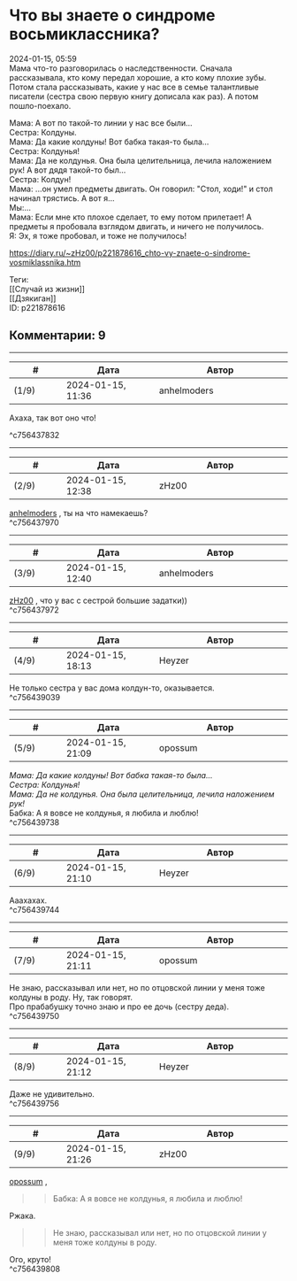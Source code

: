 Что вы знаете о синдроме восьмиклассника?
=========================================

  
2024-01-15, 05:59  
 Мама что-то разговорилась о наследственности. Сначала рассказывала, кто кому передал хорошие, а кто кому плохие зубы. Потом стала рассказывать, какие у нас все в семье талантливые писатели (сестра свою первую книгу дописала как раз). А потом пошло-поехало.   
   
 Мама: А вот по такой-то линии у нас все были...   
 Сестра: Колдуны.   
 Мама: Да какие колдуны! Вот бабка такая-то была...   
 Сестра: Колдунья!   
 Мама: Да не колдунья. Она была целительница, лечила наложением рук! А вот дядя такой-то был...   
 Сестра: Колдун!   
 Мама: ...он умел предметы двигать. Он говорил: "Стол, ходи!" и стол начинал трястись. А вот я...   
 Мы:...   
 Мама: Если мне кто плохое сделает, то ему потом прилетает! А предметы я пробовала взглядом двигать, и ничего не получилось.   
 Я: Эх, я тоже пробовал, и тоже не получилось!   
  
<https://diary.ru/~zHz00/p221878616_chto-vy-znaete-o-sindrome-vosmiklassnika.htm>  
  
Теги:  
[[Случай из жизни]]  
[[Дзякиган]]  
ID: p221878616  


Комментарии: 9
--------------

  


---



|         #         |              Дата              |                     Автор                     |           ID           |
| --- | --- | --- | --- |
| (1/9) | 2024-01-15, 11:36 | anhelmoders | c756437832 |

  
  Ахаха, так вот оно что! 

   
 ^c756437832

---



|         #         |              Дата              |                     Автор                     |           ID           |
| --- | --- | --- | --- |
| (2/9) | 2024-01-15, 12:38 | zHz00 | c756437970 |

  
  [anhelmoders](https://anhelmoders.diary.ru "No plans. Only wonders.")  , ты на что намекаешь?   
 ^c756437970

---



|         #         |              Дата              |                     Автор                     |           ID           |
| --- | --- | --- | --- |
| (3/9) | 2024-01-15, 12:40 | anhelmoders | c756437972 |

  
  [zHz00](https://zHz00.diary.ru "Untitled")  , что у вас с сестрой большие задатки))   
 ^c756437972

---



|         #         |              Дата              |                     Автор                     |           ID           |
| --- | --- | --- | --- |
| (4/9) | 2024-01-15, 18:13 | Heyzer | c756439039 |

  
 Не только сестра у вас дома колдун-то, оказывается.   
 ^c756439039

---



|         #         |              Дата              |                     Автор                     |           ID           |
| --- | --- | --- | --- |
| (5/9) | 2024-01-15, 21:09 | opossum | c756439738 |

  
  *Мама: Да какие колдуны! Вот бабка такая-то была...   
 Сестра: Колдунья!   
 Мама: Да не колдунья. Она была целительница, лечила наложением рук!*    
 Бабка: А я вовсе не колдунья, я любила и люблю!   
 ^c756439738

---



|         #         |              Дата              |                     Автор                     |           ID           |
| --- | --- | --- | --- |
| (6/9) | 2024-01-15, 21:10 | Heyzer | c756439744 |

  
 Ааахахах.   
 ^c756439744

---



|         #         |              Дата              |                     Автор                     |           ID           |
| --- | --- | --- | --- |
| (7/9) | 2024-01-15, 21:11 | opossum | c756439750 |

  
 Не знаю, рассказывал или нет, но по отцовской линии у меня тоже колдуны в роду. Ну, так говорят.   
 Про прабабушку точно знаю и про ее дочь (сестру деда).   
 ^c756439750

---



|         #         |              Дата              |                     Автор                     |           ID           |
| --- | --- | --- | --- |
| (8/9) | 2024-01-15, 21:12 | Heyzer | c756439756 |

  
 Даже не удивительно.   
 ^c756439756

---



|         #         |              Дата              |                     Автор                     |           ID           |
| --- | --- | --- | --- |
| (9/9) | 2024-01-15, 21:26 | zHz00 | c756439808 |

  
  [opossum](https://pssm.diary.ru "змей о двух головах")  ,   
 >>Бабка: А я вовсе не колдунья, я любила и люблю!   
   
 Ржака.   
   
 >>Не знаю, рассказывал или нет, но по отцовской линии у меня тоже колдуны в роду.   
   
 Ого, круто!   
 ^c756439808